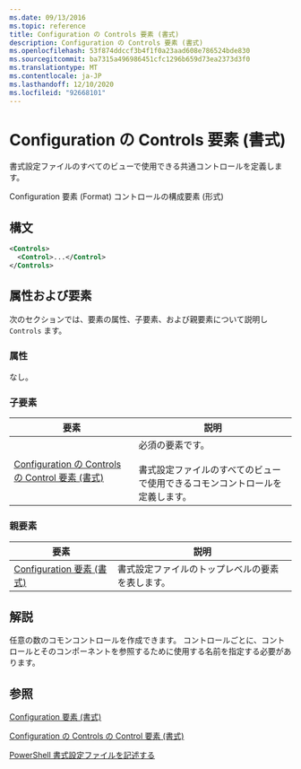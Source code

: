 ```yaml
---
ms.date: 09/13/2016
ms.topic: reference
title: Configuration の Controls 要素 (書式)
description: Configuration の Controls 要素 (書式)
ms.openlocfilehash: 53f874ddccf3b4f1f0a23aad608e786524bde830
ms.sourcegitcommit: ba7315a496986451cfc1296b659d73ea2373d3f0
ms.translationtype: MT
ms.contentlocale: ja-JP
ms.lasthandoff: 12/10/2020
ms.locfileid: "92668101"
---
```

# <a name="controls-element-for-configuration-format"></a>Configuration の Controls 要素 (書式)

書式設定ファイルのすべてのビューで使用できる共通コントロールを定義します。

Configuration 要素 (Format) コントロールの構成要素 (形式)

## <a name="syntax"></a>構文

```xml
<Controls>
  <Control>...</Control>
</Controls>
```

## <a name="attributes-and-elements"></a>属性および要素

次のセクションでは、要素の属性、子要素、および親要素について説明し `Controls` ます。

### <a name="attributes"></a>属性

なし。

### <a name="child-elements"></a>子要素

|要素|説明|
|-------------|-----------------|
|[Configuration の Controls の Control 要素 (書式)](./control-element-for-controls-for-configuration-format.md)|必須の要素です。<br /><br /> 書式設定ファイルのすべてのビューで使用できるコモンコントロールを定義します。|

### <a name="parent-elements"></a>親要素

|要素|説明|
|-------------|-----------------|
|[Configuration 要素 (書式)](./configuration-element-format.md)|書式設定ファイルのトップレベルの要素を表します。|

## <a name="remarks"></a>解説

任意の数のコモンコントロールを作成できます。 コントロールごとに、コントロールとそのコンポーネントを参照するために使用する名前を指定する必要があります。

## <a name="see-also"></a>参照

[Configuration 要素 (書式)](./configuration-element-format.md)

[Configuration の Controls の Control 要素 (書式)](./control-element-for-controls-for-configuration-format.md)

[PowerShell 書式設定ファイルを記述する](./writing-a-powershell-formatting-file.md)
